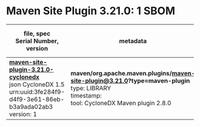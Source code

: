 Maven Site Plugin 3.21.0: 1 SBOM
=======

| file, spec<br>Serial Number, version| metadata | components<br>by type<br>- libs purl types |
| ----------------------------------- | -------- | ------------------------------------------ |
| **[maven-site-plugin-3.21.0-cyclonedx](maven/org.apache.maven.plugins/maven-site-plugin/3.21.0/maven-site-plugin-3.21.0-cyclonedx.json)**<br>json CycloneDX 1.5<br>urn:uuid:3fe284f9-d4f9-3e61-86eb-b3a9ada02ab3<br>version: 1 | **maven/org.apache.maven.plugins/maven-site-plugin@3.21.0?type=maven-plugin**<br>type: LIBRARY<br>timestamp: <br>tool: CycloneDX Maven plugin 2.8.0 | 107<br>`library`: 107 <br>- `maven`: 107  |
